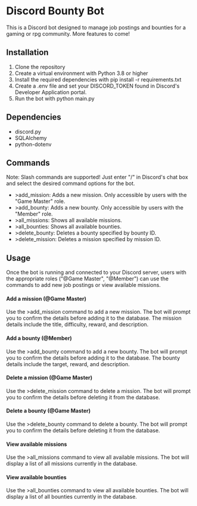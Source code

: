 # Discord Bounty Bot
This is a Discord bot designed to manage job postings and bounties for a gaming or rpg community. More features to come!

## Installation
1. Clone the repository
2. Create a virtual environment with Python 3.8 or higher
3. Install the required dependencies with pip install -r requirements.txt
4. Create a .env file and set your DISCORD_TOKEN found in Discord's Developer Application portal.
5. Run the bot with python main.py

## Dependencies
* discord.py
* SQLAlchemy
* python-dotenv

## Commands
Note: Slash commands are supported! Just enter "/" in Discord's chat box and select the desired command options for the bot.
* \>add_mission: Adds a new mission. Only accessible by users with the "Game Master" role.
* \>add_bounty: Adds a new bounty. Only accessible by users with the "Member" role.
* \>all_missions: Shows all available missions.
* \>all_bounties: Shows all available bounties.
* \>delete_bounty: Deletes a bounty specified by bounty ID.
* \>delete_mission: Deletes a mission specified by mission ID.

## Usage
Once the bot is running and connected to your Discord server, users with the appropriate roles ("@Game Master", "@Member") can use the commands to add new job postings or view available missions.

#### Add a mission (@Game Master)
Use the >add_mission command to add a new mission. The bot will prompt you to confirm the details before adding it to the database. The mission details include the title, difficulty, reward, and description.

#### Add a bounty (@Member)
Use the >add_bounty command to add a new bounty. The bot will prompt you to confirm the details before adding it to the database. The bounty details include the target, reward, and description.

#### Delete a mission (@Game Master)
Use the >delete_mission command to delete a mission. The bot will prompt you to confirm the details before deleting it from the database.

#### Delete a bounty (@Game Master)
Use the >delete_bounty command to delete a bounty. The bot will prompt you to confirm the details before deleting it from the database.

#### View available missions
Use the >all_missions command to view all available missions. The bot will display a list of all missions currently in the database.

#### View available bounties
Use the >all_bounties command to view all available bounties. The bot will display a list of all bounties currently in the database.
